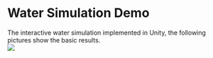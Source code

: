# Water Simulation Demo

The interactive water simulation implemented in Unity, the following pictures show the basic results.<br>
![](https://github.com/zhenyu16/Water-Simulation-Demo/blob/master/Images/1.JPG )
